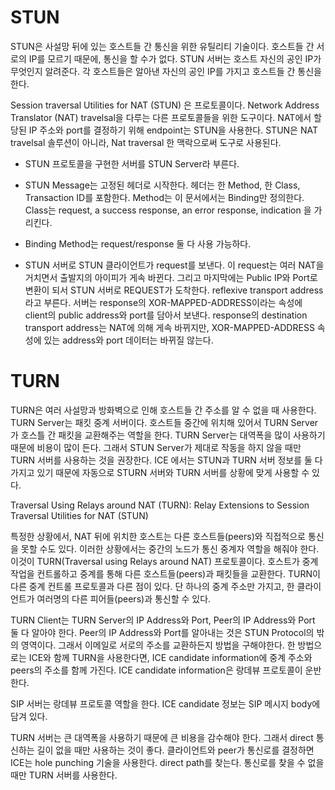 # STUN
STUN은 사설망 뒤에 있는 호스트들 간 통신을 위한 유틸리티 기술이다. 호스트들 간 서로의 IP를 모르기 때문에, 통신을 할 수가 없다. STUN 서버는 호스트 자신의 공인 IP가 무엇인지 알려준다. 각 호스트들은 알아낸 자신의 공인 IP를 가지고 호스트들 간 통신을 한다.

Session traversal Utilities for NAT (STUN) 은 프로토콜이다. Network Address Translator (NAT) travelsal을 다루는 다른 프로토콜들을 위한 도구이다. 
NAT에서 할당된 IP 주소와 port를 결정하기 위해 endpoint는 STUN을 사용한다. STUN은 NAT travelsal 솔루션이 아니라, Nat traversal 한 맥락으로써 도구로 사용된다.
- STUN 프로토콜을 구현한 서버를 STUN Server라 부른다.
- STUN Message는 고정된 헤더로 시작한다. 헤더는 한 Method, 한 Class, Transaction ID를 포함한다. Method는 이 문서에서는 Binding만 정의한다. Class는 request, a success response, an error response, indication 을 가리킨다. 
- Binding Method는 request/response 둘 다 사용 가능하다. 

- STUN 서버로 STUN 클라이언트가 request를 보낸다. 이 request는 여러 NAT을 거치면서 출발지의 아이피가 게속 바뀐다. 그리고 마지막에는 Public IP와 Port로 변환이 되서 STUN 서버로 REQUEST가 도착한다. reflexive transport address 라고 부른다. 서버는 response의 XOR-MAPPED-ADDRESS이라는 속성에 client의 public address와 port를 담아서 보낸다. response의 destination transport address는 NAT에 의해 게속 바뀌지만, XOR-MAPPED-ADDRESS 속성에 있는 address와 port 데이터는 바뀌질 않는다.

# TURN
TURN은 여러 사설망과 방화벽으로 인해 호스트들 간 주소를 알 수 없을 때 사용한다. TURN Server는 패킷 중계 서버이다. 호스트들 중간에 위치해 있어서 TURN Server가 호스틀 간 패킷을 교환해주는 역할을 한다. TURN Server는 대역폭을 많이 사용하기 때문에 비용이 많이 든다. 그래서 STUN Server가 제대로 작동을 하지 않을 때만 TURN 서버를 사용하는 것을 권장한다. ICE 에서는 STUN과 TURN 서버 정보를 둘 다 가지고 있기 때문에 자동으로 STURN 서버와 TURN 서버를 상황에 맞게 사용할 수 있다.

Traversal Using Relays around NAT (TURN): Relay Extensions to Session Traversal Utilities for NAT (STUN)

특정한 상황에서, NAT 뒤에 위치한 호스트는 다른 호스트들(peers)와 직접적으로 통신을 못할 수도 있다. 이러한 상황에서는 중간의 노드가 통신 중계자 역할을 해줘야 한다. 이것이 TURN(Traversal using Relays around NAT) 프로토콜이다. 호스트가 중계 작업을 컨트롤하고 중계를 통해 다른 호스트들(peers)과 패킷들을 교환한다. TURN이 다른 중계 컨트롤 프로토콜과 다른 점이 있다. 단 하나의 중계 주소만 가지고, 한 클라이언트가 여러명의 다른 피어들(peers)과 통신할 수 있다. 

TURN Client는 TURN Server의 IP Address와 Port, Peer의 IP Address와 Port 둘 다 알아야 한다. Peer의 IP Address와 Port를 알아내는 것은 STUN Protocol의 밖의 영역이다. 그래서 이메일로 서로의 주소를 교환하든지 방법을 구해야한다. 한 방법으로는 ICE와 함께 TURN을 사용한다면, ICE candidate information에 중계 주소와 peers의 주소를 함께 가진다. ICE candidate information은 랑데뷰 프로토콜이 운반한다. 

SIP 서버는 랑데뷰 프로토콜 역할을 한다. ICE candidate 정보는 SIP 메시지 body에 담겨 있다.

TURN 서버는 큰 대역폭을 사용하기 때문에 큰 비용을 감수해야 한다. 그래서 direct 통신하는 길이 없을 때만 사용하는 것이 좋다. 클라이언트와 peer가 통신로를 결정하면 ICE는 hole punching 기술을 사용한다.  direct path를 찾는다. 통신로를 찾을 수 없을 때만 TURN 서버를 사용한다.
